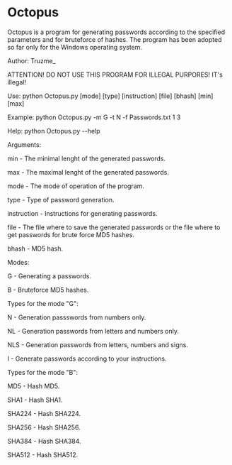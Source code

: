 # Octopus
Octopus is a program for generating passwords according to the specified parameters and for bruteforce of hashes. The program has been adopted so far only for the Windows operating system.

Author: Truzme_

ATTENTION! DO NOT USE THIS PROGRAM FOR ILLEGAL PURPORES! IT's illegal!

Use: python Octopus.py [mode] [type] [instruction] [file] [bhash] [min] [max]

Example: python Octopus.py -m G -t N -f Passwords.txt 1 3

Help: python Octopus.py --help

Arguments:

min - The minimal lenght of the generated passwords.

max - The maximal lenght of the generated passwords.

mode - The mode of operation of the program.

type - Type of password generation.

instruction - Instructions for generating passwords.

file - The file where to save the generated passwords or the file where to get passwords for brute force MD5 hashes.

bhash - MD5 hash.

Modes:

G - Generating a passwords.

B - Bruteforce MD5 hashes.

Types for the mode "G":

N - Generation passswords from numbers only.

NL - Generation passwords from letters and numbers only.

NLS - Generation passwords from letters, numbers and signs.

I - Generate passwords according to your instructions.

Types for the mode "B":

MD5 - Hash MD5.

SHA1 - Hash SHA1.

SHA224 - Hash SHA224.

SHA256 - Hash SHA256.

SHA384 - Hash SHA384.

SHA512 - Hash SHA512.

